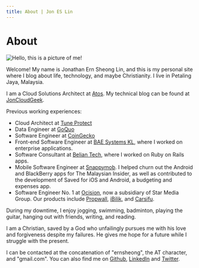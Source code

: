 ```yaml
---
title: About | Jon ES Lin
---
```


# About

<!--- Profile pic -->
<img src="/images/profile-pic.jpg" alt="Hello, this is a picture of me!" class="profile-image"/>

Welcome! My name is Jonathan Ern Sheong Lin, and this is my personal site where I blog about life, technology, and maybe Christianity. I live in Petaling Jaya, Malaysia.

I am a Cloud Solutions Architect at [Atos](https://atos.net). My technical blog can be found at [JonCloudGeek](https://joncloudgeek.com).

Previous working experiences:

- Cloud Architect at [Tune Protect](https://www.tuneprotect.com)
- Data Engineer at [GoQuo](https://goquo.com)
- Software Engineer at [CoinGecko](https://www.coingecko.com)
- Front-end Software Engineer at [BAE Systems KL](http://www.baesystems.com), where I worked on enterprise applications.
- Software Consultant at [Belian Tech](http://beliantech.com), where I worked on Ruby on Rails apps.
- Mobile Software Engineer at [Snappymob](https://www.snappymob.com). I helped churn out the Android and BlackBerry apps for The Malaysian Insider,
as well as contributed to the development of Saved for iOS and Android, a budgeting and expenses app.
- Software Engineer No. 1 at [Ocision](http://www.ocision.com), now a subsidiary of Star Media Group. Our products include [Propwall](http://www.propwall.com), [iBilik](http://www.ibilik.com), and [Carsifu](http://www.carsifu.my).

During my downtime, I enjoy jogging, swimming, badminton, playing the guitar, hanging out with friends, writing, and reading.

I am a Christian, saved by a God who unfailingly pursues me with his love and forgiveness despite my failures.
He gives me hope for a future while I struggle with the present.

I can be contacted at the concatenation of "ernsheong", the AT character, and "gmail.com".
You can also find me on [Github](https://github.com/ernsheong), [LinkedIn](https://my.linkedin.com/in/jonlinernsheong) and [Twitter](https://twitter.com/ernsheong).
